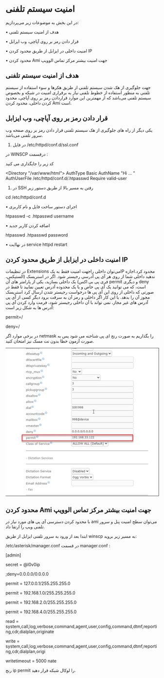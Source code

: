 # امنیت سیستم تلفنی

در این بخش به موضوعات زیر می‌پردازیم:

•	هدف از امنیت سیستم تلفنی

•	قرار دادن رمز بر روی آپاچی، وب ایزابل

•	امنیت داخلی در ایزابل از طریق محدود کردن IP

•	محدود کردن Ami جهت امنیت بیشتر مرکز تماس الوویپ

## هدف از امنیت سیستم تلفنی

جهت جلوگیری از هک شدن سیستم تلفنی از طریق هکرها و سوء استفاده از سیستم تلفنی به منظور استفاده از خطوط تلفنی نیاز به برقراری امنیت در شبکه و بخصوص سیستم تلفنی می‌باشد که از مهمترین این موارد  قراردادن رمز بر روی آپاچی، محدود کردن داخلی، محدود کردن Ami است.

## قرار دادن رمز بر روی آپاچی، وب ایزابل

یکی دیگر از راه های جلوگیری از هک سیستم تلفنی قرار دادن رمز بر روی صفحه وب سرور تلفنی می‌باشد.
1.	در فایل /etc/httpd/conf.d/ssl.conf

در WINSCP  درقسمت :
<VirtualHost _default_:443>

کد زیر را جایگذاری می کنید

<Directory "/var/www/html">
  AuthType Basic
   AuthName "Hi ... "
        AuthUserFile /etc/httpd/conf.d/.htpasswd
        Require valid-user
    </Directory>

1.	در SSH رفتن به مسیر بالا  از طریق دستور زیر

cd /etc/httpd/conf.d

•	اجرای دستور ساخت فایل و نام کاربری


htpasswd -c .htpasswd username

•	اضافه کردن کاربر جدید

htpasswd .htpasswd password                
        
•	در نهاایت service httpd restart


## امنیت داخلی در ایزابل از طریق محدود کردن IP

در تنظیمات Extensions می‌توان داخلی راجهت امنیت فقط به یکIP  محدود کرد.اجازه ندهید داخلی شما از روی هر آی پی آدرسی رجیستر شود. اگر در استریسک (الستیکس، فری پی بی اکس) یک داخلی بسازید، یکی از پارامتر های آن permit و دیگری deny است، که می توانید یک آی پی خاص و یا یک محدوده آدرس تعیین نمایید تا فقط در صورتی که داخلی از روی این آی پی ها درخواست رجیستر شدن ارسال کرد استریسک مجوز آن را بدهد. با این کار اگر داخلی و رمز آن به سرقت برود دیگر کسی از آی پی آدرس های غیر مجاز، نمی تواند با آن داخلی رجیستر شود، فرمت وارد کردن آی پی آدرس ها به شکل زیر است:

permit=<ipaddress>/<network mask>

deny=<ipaddress>/<network mask>

در برخی موارد اگر netmask  را بگذاریم به صورت رنج ای پی شناخنه می شود پس به صورت آزمون خطا بدون نت مسک نیز امتحان کنید.

![  تنظیمات امنیتی ](./Images/Permit.jpg)

## محدود کردن Ami جهت امنیت بیشتر مرکز تماس الوویپ
با محدود کردن دسترسی آی پی های مورد نیاز در ami می‌توان سطح امنیت پنل و سرور تلفنی ویپ را ارتقا داد.

ابتدا بعد از ورود به سرور تلفنی ایزابل از طریق winscp به مسیر زیر بروید:

/etc/asterisk/manager.conf
در قسمت manager.conf  :

[admin]

secret = @l0v0ip

;deny=0.0.0.0/0.0.0.0

permit = 127.0.0.1/255.255.255.0

permit = 192.168.1.0/255.255.255.0

permit = 192.168.2.0/255.255.255.0

permit = 192.168.4.0/255.255.255.0

read = system,call,log,verbose,command,agent,user,config,command,dtmf,reporting,cdr,dialplan,originate

write = system,call,log,verbose,command,agent,user,config,command,dtmf,reporting,cdr,dialplan,origi 

writetimeout = 5000 nate

رنج ip permit  را لوکال شبکه قرار دهید.
